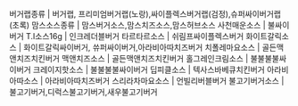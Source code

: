 버거랩종류		| 버거랩, 프리미엄버거랩(노랑),싸이플렉스버거랩(검정),슈퍼싸이버거랩(초록)
맘스소스종류		| 맘스버거소스,맘스치즈소스,맘스허브소스
사천매운소스		| 불싸이버거
T.I소스16g		| 인크레더블버거
타르타르소스		| 쉬림프싸이플렉스버거
화이트갈릭소스		| 화이트갈릭싸이버거, 쓔퍼싸이버거,아라비아따치즈버거
치폴레마요소스		| 골든맥앤치즈치킨버거
맥앤치즈소스		| 골든맥앤치즈치킨버거
홀그레인크림소스	| 불불불불싸이버거
크레이지핫소스		| 불불불불싸이버거
딥피클소스		| 텍사스바베큐치킨버거
아라비아따소스		| 아라비아따치즈버거
스리라차마요소스	| 언빌리버블버거
불고기버거소스		| 불고기버거,디럭스불고기버거,새우불고기버거
